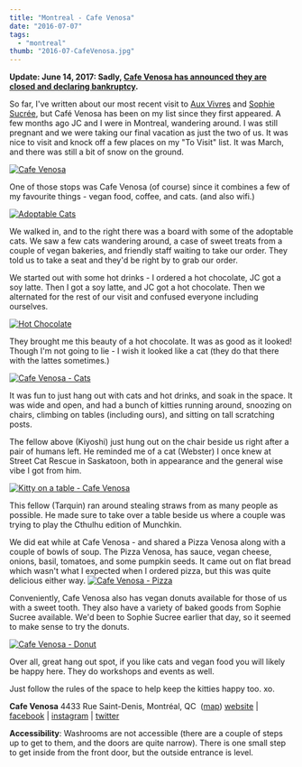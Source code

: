 ```yaml
---
title: "Montreal - Cafe Venosa"
date: "2016-07-07"
tags:
  - "montreal"
thumb: "2016-07-CafeVenosa.jpg"
---
```


**Update: June 14, 2017: Sadly, [Cafe Venosa has announced they are closed and declaring bankruptcy](https://www.facebook.com/cafevenosamontreal/photos/a.487881761365714.1073741828.441160246037866/842977439189476/?type=3&theater).**

So far, I've written about our most recent visit to [Aux Vivres](http://meshell.ca/blog/montreal-2016-aux-vivres/) and [Sophie Sucrée](http://meshell.ca/blog/montreal-sophie-sucree/), but Café Venosa has been on my list since they first appeared. A few months ago JC and I were in Montreal, wandering around. I was still pregnant and we were taking our final vacation as just the two of us. It was nice to visit and knock off a few places on my "To Visit" list. It was March, and there was still a bit of snow on the ground.

[![Cafe Venosa](images/27533523371_3496c12071_c.jpg)](https://www.flickr.com/photos/prairiev/27533523371/in/album-72157666985908033/ "Cafe Venosa")

One of those stops was Cafe Venosa (of course) since it combines a few of my favourite things - vegan food, coffee, and cats. (and also wifi.)

[![Adoptable Cats](images/24937115883_b0991641ae_c.jpg)](https://www.flickr.com/photos/prairiev/24937115883/in/album-72157666985908033/ "Adoptable Cats")

We walked in, and to the right there was a board with some of the adoptable cats. We saw a few cats wandering around, a case of sweet treats from a couple of vegan bakeries, and friendly staff waiting to take our order. They told us to take a seat and they'd be right by to grab our order.

We started out with some hot drinks - I ordered a hot chocolate, JC got a soy latte. Then I got a soy latte, and JC got a hot chocolate. Then we alternated for the rest of our visit and confused everyone including ourselves.

[![Hot Chocolate](images/25458704791_17ff5f6e06_c.jpg)](https://www.flickr.com/photos/prairiev/25458704791/in/album-72157666985908033/ "Hot Chocolate")

They brought me this beauty of a hot chocolate. It was as good as it looked! Though I'm not going to lie - I wish it looked like a cat (they do that there with the lattes sometimes.)

[![Cafe Venosa - Cats](images/25432842732_cce94b08eb_c.jpg)](https://www.flickr.com/photos/prairiev/25432842732/in/album-72157666985908033/ "Cafe Venosa - Cats")

It was fun to just hang out with cats and hot drinks, and soak in the space. It was wide and open, and had a bunch of kitties running around, snoozing on chairs, climbing on tables (including ours), and sitting on tall scratching posts.

The fellow above (Kiyoshi) just hung out on the chair beside us right after a pair of humans left. He reminded me of a cat (Webster) I once knew at Street Cat Rescue in Saskatoon, both in appearance and the general wise vibe I got from him.

[![Kitty on a table - Cafe Venosa](images/24924828793_fe0054209b_c.jpg)](https://www.flickr.com/photos/prairiev/24924828793/in/album-72157666985908033/ "Kitty on a table - Cafe Venosa")

This fellow (Tarquin) ran around stealing straws from as many people as possible. He made sure to take over a table beside us where a couple was trying to play the Cthulhu edition of Munchkin.

We did eat while at Cafe Venosa - and shared a Pizza Venosa along with a couple of bowls of soup. The Pizza Venosa, has sauce, vegan cheese, onions, basil, tomatoes, and some pumpkin seeds. It came out on flat bread which wasn't what I expected when I ordered pizza, but this was quite delicious either way. [![Cafe Venosa - Pizza](images/24920587564_2b27b92aa0_c.jpg)](https://www.flickr.com/photos/prairiev/24920587564/in/album-72157666985908033/ "Cafe Venosa - Pizza")

Conveniently, Cafe Venosa also has vegan donuts available for those of us with a sweet tooth. They also have a variety of baked goods from Sophie Sucree available. We'd been to Sophie Sucree earlier that day, so it seemed to make sense to try the donuts.

[![Cafe Venosa - Donut](images/25432887752_8b858a1e9c_c.jpg)](https://www.flickr.com/photos/prairiev/25432887752/in/album-72157666985908033/ "Cafe Venosa - Donut")

Over all, great hang out spot, if you like cats and vegan food you will likely be happy here. They do workshops and events as well.

Just follow the rules of the space to help keep the kitties happy too. xo.

**Cafe Venosa** 4433 Rue Saint-Denis, Montréal, QC  ([map](https://www.google.ca/maps/dir/''/Cafe+Venosa/data=!4m5!4m4!1m0!1m2!1m1!1s0x4cc91bd1bfc7edb9:0x1ac50d0f35e1ff05?sa=X&ved=0ahUKEwiT3dOFg9XNAhUI2oMKHd6nBkYQ9RcIgwEwCw)) [website](http://cafe-venosa.com/) | [facebook](https://www.facebook.com/cafevenosamontreal/) | [instagram](https://www.instagram.com/cafevenosa/) | [twitter](https://twitter.com/CafeVenosa)

**Accessibility**: Washrooms are not accessible (there are a couple of steps up to get to them, and the doors are quite narrow). There is one small step to get inside from the front door, but the outside entrance is level.
